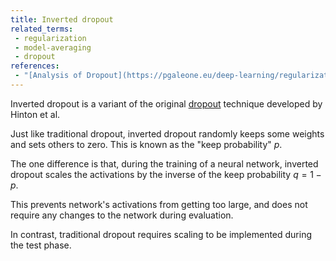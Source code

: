 ```yaml
---
title: Inverted dropout
related_terms:
 - regularization
 - model-averaging
 - dropout
references:
 - "[Analysis of Dropout](https://pgaleone.eu/deep-learning/regularization/2017/01/10/anaysis-of-dropout/)"
---
```

Inverted dropout is a variant of the original [dropout](/terms/dropout)
technique developed by Hinton et al.

Just like traditional dropout, inverted dropout randomly
keeps some weights and sets others to zero. This is known
as the "keep probability" $p$.

The one difference is that, during the training of a neural
network, inverted dropout scales the activations by
the inverse of the keep probability $q = 1 - p$.

This prevents network's activations from getting too large,
and does not require any changes to the network during
evaluation.

In contrast, traditional dropout requires scaling to be implemented
during the test phase.